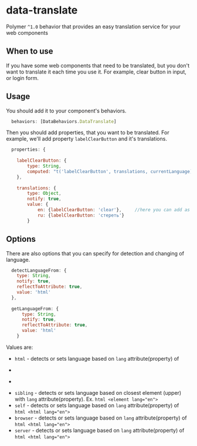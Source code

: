 # data-translate
Polymer `^1.0` behavior that provides an easy translation service for your web components

## When to use

If you have some web components that need to be translated, but you don't want to translate it each time you use it.
For example, clear button in input, or login form.

## Usage

You should add it to your component's behaviors.

```javascript
  behaviors: [DataBehaviors.DataTranslate]
  ```
  
Then you should add properties, that you want to be translated. For example, we'll add property `labelClearButton` and it's translations.

```javascript
  properties: {
  
    labelClearButton: {
        type: String,
        computed: "t('labelClearButton', translations, currentLanguage)"  //you have to specify name of property and 2 required arguments :translations, currentLanguage, which are required for notify changes events
    },
    
    translations: {
        type: Object,
        notify: true,
        value: {
            en: {labelClearButton: 'clear'},     //here you can add as many translations as you want
            ru: {labelClearButton: 'стереть'}
        }
  ```
## Options

There are also options that you can specify for detection and changing of language.

```javascript
  detectLanguageFrom: {
    type: String,
    notify: true,
    reflectToAttribute: true,
    value: 'html'
  },
  
  getLanguageFrom: {
      type: String,
      notify: true,
      reflectToAttribute: true,
      value: 'html'
    }
   ```
Values are:
* `html` - detects or sets language based on `lang` attribute(property) of 
* ```html <html lang="en">
*   ```
* `sibling` - detects or sets language based on closest element (upper) with `lang` attribute(property).  Ex. ```html <element lang="en"> ```
* `self` - detects or sets language based on `lang` attribute(property) of ```html <html lang="en"> ```
* `browser` - detects or sets language based on `lang` attribute(property) of ```html <html lang="en"> ```
* `server` - detects or sets language based on `lang` attribute(property) of ```html <html lang="en"> ```
